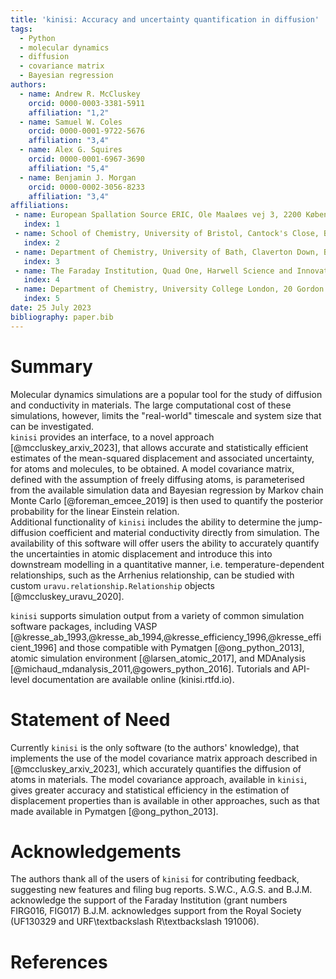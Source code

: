 ```yaml
---
title: 'kinisi: Accuracy and uncertainty quantification in diffusion'
tags:
  - Python
  - molecular dynamics
  - diffusion
  - covariance matrix
  - Bayesian regression
authors:
  - name: Andrew R. McCluskey
    orcid: 0000-0003-3381-5911
    affiliation: "1,2"
  - name: Samuel W. Coles
    orcid: 0000-0001-9722-5676
    affiliation: "3,4"
  - name: Alex G. Squires
    orcid: 0000-0001-6967-3690
    affiliation: "5,4"
  - name: Benjamin J. Morgan
    orcid: 0000-0002-3056-8233
    affiliation: "3,4"
affiliations:
 - name: European Spallation Source ERIC, Ole Maaløes vej 3, 2200 København N, DK
   index: 1
 - name: School of Chemistry, University of Bristol, Cantock's Close, Bristol, BS8 1TS, UK
   index: 2
 - name: Department of Chemistry, University of Bath, Claverton Down, Bath, BA2 7AY, UK
   index: 3
 - name: The Faraday Institution, Quad One, Harwell Science and Innovation Campus, Didcot, OX11 0RA, UK
   index: 4
 - name: Department of Chemistry, University College London, 20 Gordon Street, London WC1H 0AJ, UK
   index: 5
date: 25 July 2023
bibliography: paper.bib
---
```


# Summary

Molecular dynamics simulations are a popular tool for the study of diffusion and conductivity in materials.
The large computational cost of these simulations, however, limits the "real-world" timescale and system size that can be investigated.  
`kinisi` provides an interface, to a novel approach [@mccluskey_arxiv_2023], that allows accurate and statistically efficient estimates of the mean-squared displacement and associated uncertainty, for atoms and molecules, to be obtained.
A model covariance matrix, defined with the assumption of freely diffusing atoms, is parameterised from the available simulation data and Bayesian regression by Markov chain Monte Carlo [@foreman_emcee_2019] is then used to quantify the posterior probability for the linear Einstein relation.  
Additional functionality of `kinisi` includes the ability to determine the jump-diffusion coefficient and material conductivity directly from simulation. 
The availability of this software will offer users the ability to accurately quantify the uncertainties in atomic displacement and introduce this into downstream modelling in a quantitative manner, i.e. temperature-dependent relationships, such as the Arrhenius relationship, can be studied with custom `uravu.relationship.Relationship` objects [@mccluskey_uravu_2020]. 

`kinisi` supports simulation output from a variety of common simulation software packages, including VASP [@kresse_ab_1993,@kresse_ab_1994,@kresse_efficiency_1996,@kresse_efficient_1996] and those compatible with Pymatgen [@ong_python_2013], atomic simulation environment [@larsen_atomic_2017], and MDAnalysis [@michaud_mdanalysis_2011,@gowers_python_2016]. 
Tutorials and API-level documentation are available online (kinisi.rtfd.io). 

# Statement of Need

Currently `kinisi` is the only software (to the authors' knowledge), that implements the use of the model covariance matrix approach described in [@mccluskey_arxiv_2023], which accurately quantifies the diffusion of atoms in materials. 
The model covariance approach, available in `kinisi`, gives greater accuracy and statistical efficiency in the estimation of displacement properties than is available in other approaches, such as that made available in Pymatgen [@ong_python_2013].

# Acknowledgements

The authors thank all of the users of `kinisi` for contributing feedback, suggesting new features and filing bug reports. 
S.W.C., A.G.S. and B.J.M. acknowledge the support of the Faraday Institution (grant numbers FIRG016, FIG017) 
B.J.M. acknowledges support from the Royal Society (UF130329 and URF\textbackslash R\textbackslash 191006). 

# References
